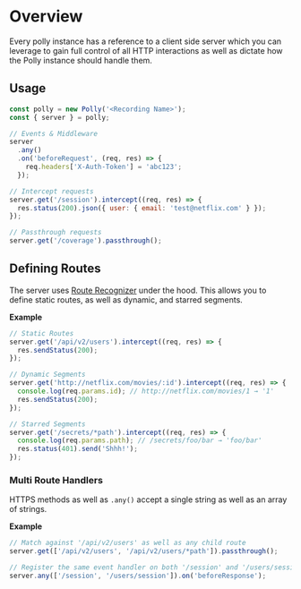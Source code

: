 # Overview

Every polly instance has a reference to a client side server which you can leverage
to gain full control of all HTTP interactions as well as dictate how the Polly instance
should handle them.

## Usage

```js
const polly = new Polly('<Recording Name>');
const { server } = polly;

// Events & Middleware
server
  .any()
  .on('beforeRequest', (req, res) => {
    req.headers['X-Auth-Token'] = 'abc123';
  });

// Intercept requests
server.get('/session').intercept((req, res) => {
  res.status(200).json({ user: { email: 'test@netflix.com' } });
});

// Passthrough requests
server.get('/coverage').passthrough();
```

## Defining Routes

The server uses [Route Recognizer](https://github.com/tildeio/route-recognizer)
under the hood. This allows you to define static routes, as well as dynamic,
and starred segments.

__Example__

```js
// Static Routes
server.get('/api/v2/users').intercept((req, res) => {
  res.sendStatus(200);
});

// Dynamic Segments
server.get('http://netflix.com/movies/:id').intercept((req, res) => {
  console.log(req.params.id); // http://netflix.com/movies/1 → '1'
  res.sendStatus(200);
});

// Starred Segments
server.get('/secrets/*path').intercept((req, res) => {
  console.log(req.params.path); // /secrets/foo/bar → 'foo/bar'
  res.status(401).send('Shhh!');
});
```

### Multi Route Handlers

HTTPS methods as well as `.any()` accept a single string
as well as an array of strings.

__Example__

```js
// Match against '/api/v2/users' as well as any child route
server.get(['/api/v2/users', '/api/v2/users/*path']).passthrough();

// Register the same event handler on both '/session' and '/users/session'
server.any(['/session', '/users/session']).on('beforeResponse');
```

